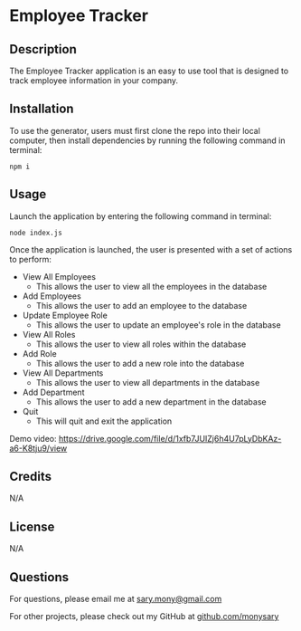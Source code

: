 # Employee Tracker

## Description
The Employee Tracker application is an easy to use tool that is designed to track employee information in your company.

## Installation
To use the generator, users must first clone the repo into their local computer, then install dependencies by running the following command in terminal: 
```
npm i
```

## Usage
Launch the application by entering the following command in terminal:
```
node index.js
```
Once the application is launched, the user is presented with a set of actions to perform: </br>
- View All Employees 
    - This allows the user to view all the employees in the database
- Add Employees 
    - This allows the user to add an employee to the database
- Update Employee Role
    - This allows the user to update an employee's role in the database
- View All Roles
    - This allows the user to view all roles within the database
- Add Role
    - This allows the user to add a new role into the database
- View All Departments 
    - This allows the user to view all departments in the database
- Add Department 
    - This allows the user to add a new department in the database
- Quit
    - This will quit and exit the application

Demo video: https://drive.google.com/file/d/1xfb7JUIZj6h4U7pLyDbKAz-a6-K8tju9/view

## Credits
N/A

## License
N/A

## Questions
For questions, please email me at sary.mony@gmail.com

For other projects, please check out my GitHub at [github.com/monysary](github.com/monysary)